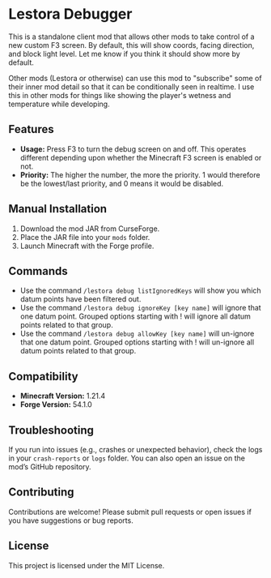 # Lestora Debugger

This is a standalone client mod that allows other mods to take control of a new custom F3 screen.  By default, this will show coords, facing direction, and block light level.  Let me know if you think it should show more by default.

Other mods (Lestora or otherwise) can use this mod to "subscribe" some of their inner mod detail so that it can be conditionally seen in realtime.  I use this in other mods for things like showing the player's wetness and temperature while developing.

## Features
- **Usage:** Press F3 to turn the debug screen on and off.  This operates different depending upon whether the Minecraft F3 screen is enabled or not.
- **Priority:** The higher the number, the more the priority.  1 would therefore be the lowest/last priority, and 0 means it would be disabled.

## Manual Installation
1. Download the mod JAR from CurseForge.
2. Place the JAR file into your `mods` folder.
3. Launch Minecraft with the Forge profile.

## Commands
- Use the command `/lestora debug listIgnoredKeys` will show you which datum points have been filtered out.
- Use the command `/lestora debug ignoreKey [key name]` will ignore that one datum point.  Grouped options starting with ! will ignore all datum points related to that group.
- Use the command `/lestora debug allowKey [key name]` will un-ignore that one datum point.  Grouped options starting with ! will un-ignore all datum points related to that group.

## Compatibility
- **Minecraft Version:** 1.21.4
- **Forge Version:** 54.1.0

## Troubleshooting
If you run into issues (e.g., crashes or unexpected behavior), check the logs in your `crash-reports` or `logs` folder. You can also open an issue on the mod’s GitHub repository.

## Contributing
Contributions are welcome! Please submit pull requests or open issues if you have suggestions or bug reports.

## License
This project is licensed under the MIT License.
